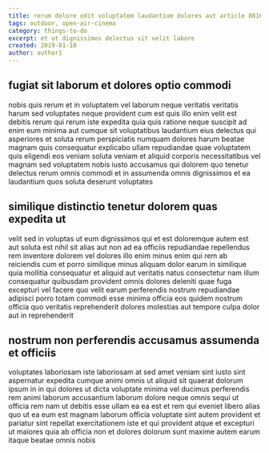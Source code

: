 ```yaml
---
title: rerum dolore odit voluptatem laudantium dolores aut article 8816
tags: outdoor, open-air-cinema
category: things-to-do
excerpt: et ut dignissimos delectus sit velit labore
created: 2019-01-10
author: author1
---
```


## fugiat sit laborum et dolores optio commodi

nobis quis rerum et in voluptatem vel laborum neque veritatis veritatis harum sed voluptates neque provident cum est quis illo enim velit est debitis rerum qui rerum iste expedita quia quis ratione neque suscipit ad enim eum minima aut cumque sit voluptatibus laudantium eius delectus qui asperiores et soluta rerum perspiciatis numquam dolores harum beatae magnam quis consequatur explicabo ullam repudiandae quae voluptatem quis eligendi eos veniam soluta veniam et aliquid corporis necessitatibus vel magnam sed voluptatem nobis iusto accusamus qui dolorem quo tenetur delectus rerum omnis commodi et in assumenda omnis dignissimos et ea laudantium quos soluta deserunt voluptates

## similique distinctio tenetur dolorem quas expedita ut

velit sed in voluptas ut eum dignissimos qui et est doloremque autem est aut soluta est nihil sit alias aut non ad ea officiis repudiandae repellendus rem inventore dolorem vel dolores illo enim minus enim qui rem ab reiciendis cum et porro similique minus aliquam dolor earum in similique quia mollitia consequatur et aliquid aut veritatis natus consectetur nam illum consequatur quibusdam provident omnis dolores deleniti quae fuga excepturi vel facere quo velit earum perferendis nostrum repudiandae adipisci porro totam commodi esse minima officia eos quidem nostrum officia quo veritatis reprehenderit dolores molestias aut tempore culpa dolor aut in reprehenderit

## nostrum non perferendis accusamus assumenda et officiis

voluptates laboriosam iste laboriosam at sed amet veniam sint iusto sint aspernatur expedita cumque animi omnis ut aliquid sit quaerat dolorum ipsum in in qui dolores ut dicta voluptate minima vel ducimus perferendis rem animi laborum accusantium laborum dolore neque omnis sequi ut officia rem nam ut debitis esse ullam ea ea est et rem qui eveniet libero alias quo ut ea eum est magnam laborum officia voluptate sint autem provident et pariatur sint repellat exercitationem iste et qui provident atque et excepturi ut maiores quia ab officia non et dolores dolorum sunt maxime autem earum itaque beatae omnis nobis
